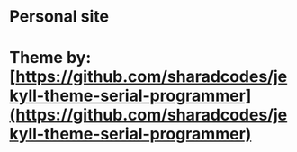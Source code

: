 # Personal site
# Theme by: [https://github.com/sharadcodes/jekyll-theme-serial-programmer](https://github.com/sharadcodes/jekyll-theme-serial-programmer)
